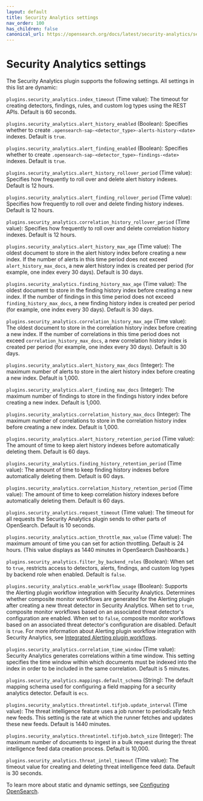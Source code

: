 ```yaml
---
layout: default
title: Security Analytics settings
nav_order: 100
has_children: false
canonical_url: https://opensearch.org/docs/latest/security-analytics/settings/
---
```


# Security Analytics settings

The Security Analytics plugin supports the following settings. All settings in this list are dynamic:

`plugins.security_analytics.index_timeout` (Time value): The timeout for creating detectors, findings, rules, and custom log types using the REST APIs. Default is 60 seconds.

`plugins.security_analytics.alert_history_enabled` (Boolean): Specifies whether to create `.opensearch-sap-<detector_type>-alerts-history-<date>` indexes. Default is `true`.

`plugins.security_analytics.alert_finding_enabled` (Boolean): Specifies whether to create `.opensearch-sap-<detector_type>-findings-<date>` indexes. Default is `true`.

`plugins.security_analytics.alert_history_rollover_period` (Time value): Specifies how frequently to roll over and delete alert history indexes. Default is 12 hours.

`plugins.security_analytics.alert_finding_rollover_period` (Time value): Specifies how frequently to roll over and delete finding history indexes. Default is 12 hours.

`plugins.security_analytics.correlation_history_rollover_period` (Time value): Specifies how frequently to roll over and delete correlation history indexes. Default is 12 hours.

`plugins.security_analytics.alert_history_max_age` (Time value): The oldest document to store in the alert history index before creating a new index. If the number of alerts in this time period does not exceed `alert_history_max_docs`, a new alert history index is created per period (for example, one index every 30 days). Default is 30 days.

`plugins.security_analytics.finding_history_max_age` (Time value): The oldest document to store in the finding history index before creating a new index. If the number of findings in this time period does not exceed `finding_history_max_docs`, a new finding history index is created per period (for example, one index every 30 days). Default is 30 days.

`plugins.security_analytics.correlation_history_max_age` (Time value): The oldest document to store in the correlation history index before creating a new index. If the number of correlations in this time period does not exceed `correlation_history_max_docs`, a new correlation history index is created per period (for example, one index every 30 days). Default is 30 days.

`plugins.security_analytics.alert_history_max_docs` (Integer): The maximum number of alerts to store in the alert history index before creating a new index. Default is 1,000.

`plugins.security_analytics.alert_finding_max_docs` (Integer): The maximum number of findings to store in the findings history index before creating a new index. Default is 1,000.

`plugins.security_analytics.correlation_history_max_docs` (Integer): The maximum number of correlations to store in the correlation history index before creating a new index. Default is 1,000.

`plugins.security_analytics.alert_history_retention_period` (Time value): The amount of time to keep alert history indexes before automatically deleting them. Default is 60 days.

`plugins.security_analytics.finding_history_retention_period` (Time value): The amount of time to keep finding history indexes before automatically deleting them. Default is 60 days.

`plugins.security_analytics.correlation_history_retention_period` (Time value): The amount of time to keep correlation history indexes before automatically deleting them. Default is 60 days.

`plugins.security_analytics.request_timeout` (Time value): The timeout for all requests the Security Analytics plugin sends to other parts of OpenSearch. Default is 10 seconds.

`plugins.security_analytics.action_throttle_max_value` (Time value): The maximum amount of time you can set for action throttling. Default is 24 hours. (This value displays as 1440 minutes in OpenSearch Dashboards.)

`plugins.security_analytics.filter_by_backend_roles` (Boolean): When set to `true`, restricts access to detectors, alerts, findings, and custom log types by backend role when enabled. Default is `false`.

`plugins.security_analytics.enable_workflow_usage` (Boolean): Supports the Alerting plugin workflow integration with Security Analytics. Determines whether composite monitor workflows are generated for the Alerting plugin after creating a new threat detector in Security Analytics. When set to `true`, composite monitor workflows based on an associated threat detector's configuration are enabled. When set to `false`, composite monitor workflows based on an associated threat detector's configuration are disabled. Default is `true`. For more information about Alerting plugin workflow integration with Security Analytics, see [Integrated Alerting plugin workflows]({{site.url}}{{site.baseurl}}/security-analytics/sec-analytics-config/detectors-config/#integrated-alerting-plugin-workflows). 

`plugins.security_analytics.correlation_time_window` (Time value): Security Analytics generates correlations within a time window. This setting specifies the time window within which documents must be indexed into the index in order to be included in the same correlation. Default is 5 minutes.

`plugins.security_analytics.mappings.default_schema` (String): The default mapping schema used for configuring a field mapping for a security analytics detector. Default is `ecs`.

`plugins.security_analytics.threatintel.tifjob.update_interval` (Time value): The threat intelligence feature uses a job runner to periodically fetch new feeds. This setting is the rate at which the runner fetches and updates these new feeds. Default is 1440 minutes.

`plugins.security_analytics.threatintel.tifjob.batch_size` (Integer): The maximum number of documents to ingest in a bulk request during the threat intelligence feed data creation process. Default is 10,000.

`plugins.security_analytics.threat_intel_timeout` (Time value): The timeout value for creating and deleting threat intelligence feed data. Default is 30 seconds.

To learn more about static and dynamic settings, see [Configuring OpenSearch]({{site.url}}{{site.baseurl}}/install-and-configure/configuring-opensearch/index/).